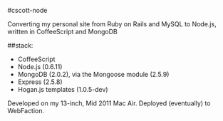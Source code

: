 #cscott-node

Converting my personal site from Ruby on Rails and MySQL to Node.js, written in CoffeeScript and MongoDB

##stack:

- CoffeeScript
- Node.js (0.6.11)
- MongoDB (2.0.2), via the Mongoose module (2.5.9)
- Express (2.5.8)
- Hogan.js templates (1.0.5-dev)

Developed on my 13-inch, Mid 2011 Mac Air. Deployed (eventually) to WebFaction.